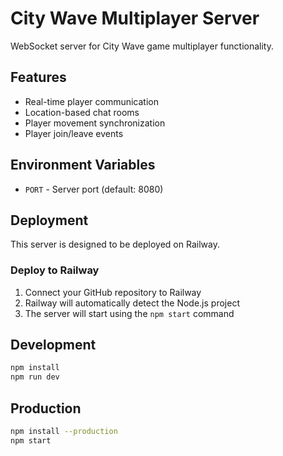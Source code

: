 # City Wave Multiplayer Server

WebSocket server for City Wave game multiplayer functionality.

## Features

- Real-time player communication
- Location-based chat rooms
- Player movement synchronization
- Player join/leave events

## Environment Variables

- `PORT` - Server port (default: 8080)

## Deployment

This server is designed to be deployed on Railway.

### Deploy to Railway

1. Connect your GitHub repository to Railway
2. Railway will automatically detect the Node.js project
3. The server will start using the `npm start` command

## Development

```bash
npm install
npm run dev
```

## Production

```bash
npm install --production
npm start
```
